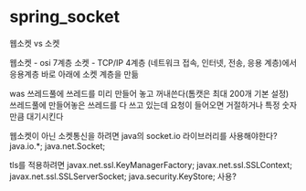 # spring_socket

웹소켓 vs 소켓


웹소켓 - osi 7계층
소켓 - TCP/IP 4계층 (네트워크 접속, 인터넷, 전송, 응용 계층)에서 응용계층 바로 아래에 소켓 계층을 만듦


was
쓰레드풀에 쓰레드를 미리 만들어 놓고 꺼내쓴다(톰캣은 최대 200개 기본 설정)
쓰레드풀에 만들어놓은 쓰레드를 다 쓰고 있는데 요청이 들어오면 거절하거나 특정 숫자만큼 대기시킨다


웹소켓이 아닌 소켓통신을 하려면 java의 socket.io 라이브러리를 사용해야한다?
java.io.*;
java.net.Socket;

tls를 적용하려면 
javax.net.ssl.KeyManagerFactory;
javax.net.ssl.SSLContext;
javax.net.ssl.SSLServerSocket;
java.security.KeyStore;
사용?




